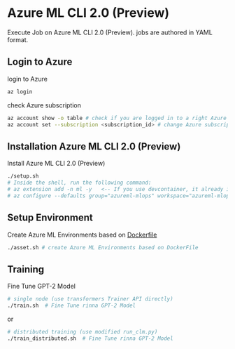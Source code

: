 # Azure ML CLI 2.0 (Preview)

Execute Job on Azure ML CLI 2.0 (Preview). jobs are authored in YAML format.

## Login to Azure

login to Azure

```bash
az login
```

check Azure subscription
```bash
az account show -o table # check if you are logged in to a right Azure subscription
az account set --subscription <subscription_id> # change Azure subscription if needed
```

## Installation Azure ML CLI 2.0 (Preview)

Install Azure ML CLI 2.0 (Preview)

```bash
./setup.sh
# Inside the shell, run the following command:
# az extension add -n ml -y   <-- If you use devcontainer, it already installed. Seee Dockerfile under .devcontiner folder.
# az configure --defaults group="azureml-mlops" workspace="azureml-mlops"  <-- change resource group name and workspace name to your environment.
```

## Setup Environment

Create Azure ML Environments based on [Dockerfile](./Dockerfile)

```bash
./asset.sh # create Azure ML Environments based on DockerFile
```


## Training

Fine Tune GPT-2 Model

```bash
# single node (use transformers Trainer API directly)
./train.sh  # Fine Tune rinna GPT-2 Model
```
or 
```bash
# distributed training (use modified run_clm.py)
./train_distributed.sh  # Fine Tune rinna GPT-2 Model
```